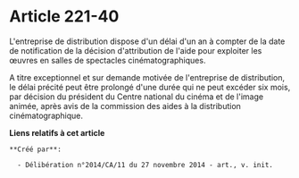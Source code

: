# Article 221-40

L'entreprise de distribution dispose d'un délai d'un an à compter de la date de notification de la décision d'attribution de
l'aide pour exploiter les œuvres en salles de spectacles cinématographiques. 

A titre exceptionnel et sur demande motivée de l'entreprise de distribution, le délai précité peut être prolongé d'une durée
qui ne peut excéder six mois, par décision du président du Centre national du cinéma et de l'image animée, après avis de la
commission des aides à la distribution cinématographique.

**Liens relatifs à cet article**

	**Créé par**:

	  - Délibération n°2014/CA/11 du 27 novembre 2014 - art., v. init.
